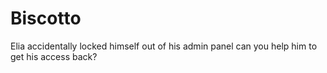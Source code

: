 # Biscotto
Elia accidentally locked himself out of his admin panel can you help him to get his access back?